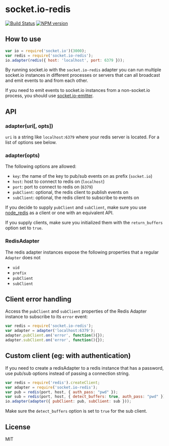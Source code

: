# socket.io-redis

[![Build Status](https://travis-ci.org/socketio/socket.io-redis.svg?branch=master)](https://travis-ci.org/socketio/socket.io-redis)
[![NPM version](https://badge.fury.io/js/socket.io-redis.svg)](http://badge.fury.io/js/socket.io-redis)

## How to use

```js
var io = require('socket.io')(3000);
var redis = require('socket.io-redis');
io.adapter(redis({ host: 'localhost', port: 6379 }));
```

By running socket.io with the `socket.io-redis` adapter you can run
multiple socket.io instances in different processes or servers that can
all broadcast and emit events to and from each other.

If you need to emit events to socket.io instances from a non-socket.io
process, you should use [socket.io-emitter](https:///github.com/Automattic/socket.io-emitter).

## API

### adapter(uri[, opts])

`uri` is a string like `localhost:6379` where your redis server
is located. For a list of options see below.

### adapter(opts)

The following options are allowed:

- `key`: the name of the key to pub/sub events on as prefix (`socket.io`)
- `host`: host to connect to redis on (`localhost`)
- `port`: port to connect to redis on (`6379`)
- `pubClient`: optional, the redis client to publish events on
- `subClient`: optional, the redis client to subscribe to events on

If you decide to supply `pubClient` and `subClient`, make sure you use
[node_redis](https://github.com/mranney/node_redis) as a client or one
with an equivalent API.

If you supply clients, make sure you initialized them with 
the `return_buffers` option set to `true`.

### RedisAdapter

The redis adapter instances expose the following properties
that a regular `Adapter` does not

- `uid`
- `prefix`
- `pubClient`
- `subClient`

## Client error handling

Access the `pubClient` and `subClient` properties of the
Redis Adapter instance to subscribe to its `error` event:

```js
var redis = require('socket.io-redis');
var adapter = adapter('localhost:6379');
adapter.pubClient.on('error', function(){});
adapter.subClient.on('error', function(){});
```

## Custom client (eg: with authentication)

If you need to create a redisAdapter to a redis instance
that has a password, use pub/sub options instead of passing
a connection string.

```js
var redis = require('redis').createClient;
var adapter = require('socket.io-redis');
var pub = redis(port, host, { auth_pass: "pwd" });
var sub = redis(port, host, { detect_buffers: true, auth_pass: "pwd" });
io.adapter(adapter({ pubClient: pub, subClient: sub }));
```

Make sure the `detect_buffers` option is set to `true` for the sub client.

## License

MIT
